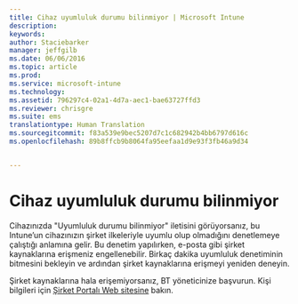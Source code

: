 ```yaml
---
title: Cihaz uyumluluk durumu bilinmiyor | Microsoft Intune
description: 
keywords: 
author: Staciebarker
manager: jeffgilb
ms.date: 06/06/2016
ms.topic: article
ms.prod: 
ms.service: microsoft-intune
ms.technology: 
ms.assetid: 796297c4-02a1-4d7a-aec1-bae63727ffd3
ms.reviewer: chrisgre
ms.suite: ems
translationtype: Human Translation
ms.sourcegitcommit: f83a539e9bec5207d7c1c682942b4bb6797d616c
ms.openlocfilehash: 89b8ffcb9b8064fa95eefaa1d9e93f3fb46a9d34


---
```



# Cihaz uyumluluk durumu bilinmiyor

Cihazınızda "Uyumluluk durumu bilinmiyor" iletisini görüyorsanız, bu Intune’un cihazınızın şirket ilkeleriyle uyumlu olup olmadığını denetlemeye çalıştığı anlamına gelir. Bu denetim yapılırken, e-posta gibi şirket kaynaklarına erişmeniz engellenebilir. Birkaç dakika uyumluluk denetiminin bitmesini bekleyin ve ardından şirket kaynaklarına erişmeyi yeniden deneyin. 

Şirket kaynaklarına hala erişemiyorsanız, BT yöneticinize başvurun. Kişi bilgileri için [Şirket Portalı Web sitesine](http://portal.manage.microsoft.com) bakın.



<!--HONumber=Jun16_HO4-->


